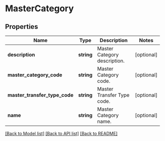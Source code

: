 # MasterCategory

## Properties
Name | Type | Description | Notes
------------ | ------------- | ------------- | -------------
**description** | **string** | Master Category description. | [optional] 
**master_category_code** | **string** | Master Category code. | [optional] 
**master_transfer_type_code** | **string** | Master Transfer Type code. | [optional] 
**name** | **string** | Master Category name. | [optional] 

[[Back to Model list]](../../README.md#documentation-for-models) [[Back to API list]](../../README.md#documentation-for-api-endpoints) [[Back to README]](../../README.md)

